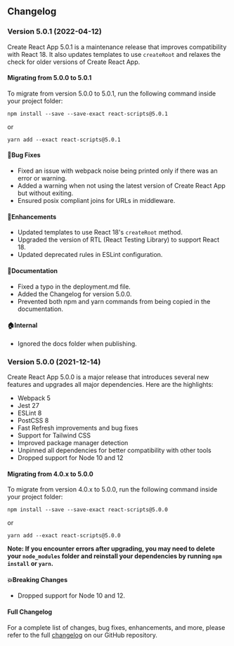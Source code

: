 ## Changelog

### Version 5.0.1 (2022-04-12)

Create React App 5.0.1 is a maintenance release that improves compatibility with React 18. It also updates templates to use `createRoot` and relaxes the check for older versions of Create React App.

#### Migrating from 5.0.0 to 5.0.1

To migrate from version 5.0.0 to 5.0.1, run the following command inside your project folder:

```
npm install --save --save-exact react-scripts@5.0.1
```

or

```
yarn add --exact react-scripts@5.0.1
```

#### 🐛Bug Fixes

- Fixed an issue with webpack noise being printed only if there was an error or warning.
- Added a warning when not using the latest version of Create React App but without exiting.
- Ensured posix compliant joins for URLs in middleware.

#### 💅Enhancements

- Updated templates to use React 18's `createRoot` method.
- Upgraded the version of RTL (React Testing Library) to support React 18.
- Updated deprecated rules in ESLint configuration.

#### 📝Documentation

- Fixed a typo in the deployment.md file.
- Added the Changelog for version 5.0.0.
- Prevented both npm and yarn commands from being copied in the documentation.

#### 🏠Internal

- Ignored the docs folder when publishing.

### Version 5.0.0 (2021-12-14)

Create React App 5.0.0 is a major release that introduces several new features and upgrades all major dependencies. Here are the highlights:

- Webpack 5
- Jest 27
- ESLint 8
- PostCSS 8
- Fast Refresh improvements and bug fixes
- Support for Tailwind CSS
- Improved package manager detection
- Unpinned all dependencies for better compatibility with other tools
- Dropped support for Node 10 and 12

#### Migrating from 4.0.x to 5.0.0

To migrate from version 4.0.x to 5.0.0, run the following command inside your project folder:

```
npm install --save --save-exact react-scripts@5.0.0
```

or

```
yarn add --exact react-scripts@5.0.0
```

**Note: If you encounter errors after upgrading, you may need to delete your `node_modules` folder and reinstall your dependencies by running `npm install` or `yarn`.**

#### 💥Breaking Changes

- Dropped support for Node 10 and 12.

#### Full Changelog

For a complete list of changes, bug fixes, enhancements, and more, please refer to the full [changelog](https://github.com/CodeMastermindHQ/CodeMastermindHQ/blob/main/CHANGELOG.md) on our GitHub repository.
